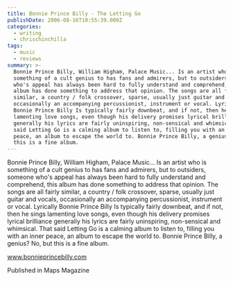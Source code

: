 ```yaml
---
title: Bonnie Prince Billy - The Letting Go
publishDate: 2006-08-16T10:55:39.000Z
categories:
  - writing
  - chrischinchilla
tags:
  - music
  - reviews
summary: >-
  Bonnie Prince Billy, William Higham, Palace Music... Is an artist who is
  something of a cult genius to has fans and admirers, but to outsiders, someone
  who's appeal has always been hard to fully understand and comprehend, this
  album has done something to address that opinion. The songs are all fairly
  similar, a country / folk crossover, sparse, usually just guitar and vocals,
  occasionally an accompanying percussionist, instrument or vocal. Lyrically
  Bonnie Prince Billy Is typically fairly downbeat, and if not, then he sings
  lamenting love songs, even though his delivery promises lyrical brilliance
  generally his lyrics are fairly uninspiring, non-sensical and whimsical. That
  said Letting Go is a calming album to listen to, filling you with an inner
  peace, an album to escape the world to. Bonnie Prince Billy, a genius? No, but
  this is a fine album.
---
```


Bonnie Prince Billy, William Higham, Palace Music... Is an artist who is something of a cult genius to has fans and admirers, but to outsiders, someone who's appeal has always been hard to fully understand and comprehend, this album has done something to address that opinion. The songs are all fairly similar, a country / folk crossover, sparse, usually just guitar and vocals, occasionally an accompanying percussionist, instrument or vocal. Lyrically Bonnie Prince Billy Is typically fairly downbeat, and if not, then he sings lamenting love songs, even though his delivery promises lyrical brilliance generally his lyrics are fairly uninspiring, non-sensical and whimsical. That said Letting Go is a calming album to listen to, filling you with an inner peace, an album to escape the world to. Bonnie Prince Billy, a genius? No, but this is a fine album.

<a href='https://www.bonnieprincebilly.com' target='_blank'>www.bonnieprincebilly.com</a>

Published in Maps Magazine
